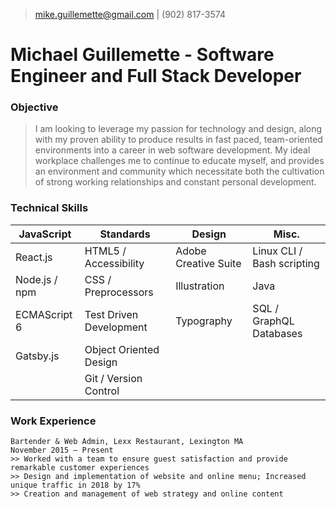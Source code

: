 > [mike.guillemette@gmail.com](mailto:mike.guillemette@gmail.com) | (902) 817-3574
# Michael Guillemette - Software Engineer and Full Stack Developer

### Objective
>I am looking to leverage my passion for technology and design, along with my proven ability to produce results in fast paced, team-oriented environments into a career in web software development. 
>My ideal workplace challenges me to continue to educate myself, and provides an environment and community which necessitate both the cultivation of strong working relationships and constant personal development.

### Technical Skills
| JavaScript    | Standards               | Design               | Misc.                      |
| ------------- | ----------------------- | -------------------- | -------------------------- |
| React.js      | HTML5 / Accessibility   | Adobe Creative Suite | Linux CLI / Bash scripting |
| Node.js / npm | CSS / Preprocessors     | Illustration         | Java                       |
| ECMAScript 6  | Test Driven Development | Typography           | SQL / GraphQL Databases    |
| Gatsby.js     | Object Oriented Design  |                      |                            |
|               | Git / Version Control   |                      |                            |

### Work Experience
    Bartender & Web Admin, Lexx Restaurant, Lexington MA
    November 2015 – Present
    >> Worked with a team to ensure guest satisfaction and provide remarkable customer experiences
    >> Design and implementation of website and online menu; Increased unique traffic in 2018 by 17%
    >> Creation and management of web strategy and online content
